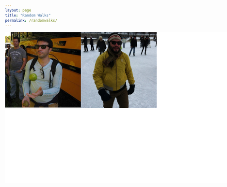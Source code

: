 ```yaml
---
layout: page
title: "Random Walks"
permalink: /randomwalks/
---
```




<div style="width:750px; background-color:white; height:500px; overflow:scroll; overflow-x: scroll; overflow-y: hidden;">
       <div style="width:800px;">
<img style=" float:left; display:inline" src="/images/daniel_marcelino.jpg" width="250px" alt="Apple Picking"/>
<img style=" float:left; display:inline"   src="/images/avatar.jpg" width="250px" alt="Daniel Marcelino"/>
    </div>


